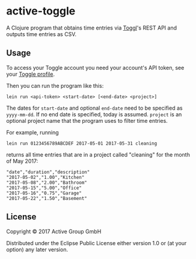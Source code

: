 # active-toggle

A Clojure program that obtains time entries via [Toggl](https://toggl.com)'s
REST API and outputs time entries as CSV.

## Usage

To access your Toggle account you need your account's API token, see your [Toggle
profile](https://toggl.com/app/profile).

Then you can run the program like this:

    lein run <api-token> <start-date> [<end-date> <project>]

The dates for `start-date` and optional `end-date` need to be specified as
`yyyy-mm-dd`.  If no end date is specified, today is assumed.  `project` is an
optional project name that the program uses to filter time entries.

For example, running

    lein run 0123456789ABCDEF 2017-05-01 2017-05-31 cleaning
    
returns all time entries that are in a project called "cleaning" for the month
of May 2017:

    "date","duration","description"
    "2017-05-02","1.00","Kitchen"
    "2017-05-08","2.00","Bathroom"
    "2017-05-15","5.00","Office"
    "2017-05-16","0.75","Garage"
    "2017-05-22","1.50","Basement"

## License

Copyright © 2017 Active Group GmbH

Distributed under the Eclipse Public License either version 1.0 or (at
your option) any later version.
